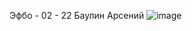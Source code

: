 Эфбо - 02 - 22 Баулин Арсений
![image](https://github.com/user-attachments/assets/1dee94d9-f3bb-4bdf-982e-cf3fb582d94d)
